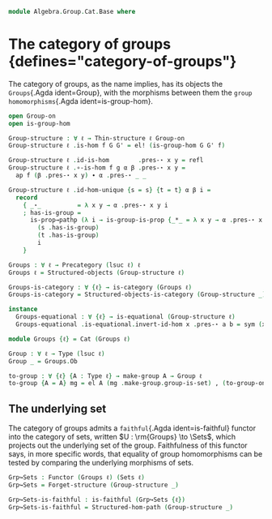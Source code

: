 <!--
```agda
open import Algebra.Semigroup using (is-semigroup)
open import Algebra.Monoid using (is-monoid)
open import Algebra.Group
open import Algebra.Magma using (is-magma)

open import Cat.Displayed.Univalence.Thin
open import Cat.Functor.Properties
open import Cat.Prelude

import Cat.Reasoning as Cat
```
-->

```agda
module Algebra.Group.Cat.Base where
```

<!--
```agda
private variable
  ℓ : Level
open Cat.Displayed.Univalence.Thin public
open Functor
import Cat.Reasoning as CR
```
-->

# The category of groups {defines="category-of-groups"}

The category of groups, as the name implies, has its objects the
`Groups`{.Agda ident=Group}, with the morphisms between them the `group
homomorphisms`{.Agda ident=is-group-hom}.

```agda
open Group-on
open is-group-hom

Group-structure : ∀ ℓ → Thin-structure ℓ Group-on
Group-structure ℓ .is-hom f G G' = el! (is-group-hom G G' f)

Group-structure ℓ .id-is-hom        .pres-⋆ x y = refl
Group-structure ℓ .∘-is-hom f g α β .pres-⋆ x y =
  ap f (β .pres-⋆ x y) ∙ α .pres-⋆ _ _

Group-structure ℓ .id-hom-unique {s = s} {t = t} α β i =
  record
    { _⋆_          = λ x y → α .pres-⋆ x y i
    ; has-is-group =
      is-prop→pathp (λ i → is-group-is-prop {_*_ = λ x y → α .pres-⋆ x y i})
        (s .has-is-group)
        (t .has-is-group)
        i
    }

Groups : ∀ ℓ → Precategory (lsuc ℓ) ℓ
Groups ℓ = Structured-objects (Group-structure ℓ)

Groups-is-category : ∀ {ℓ} → is-category (Groups ℓ)
Groups-is-category = Structured-objects-is-category (Group-structure _)

instance
  Groups-equational : ∀ {ℓ} → is-equational (Group-structure ℓ)
  Groups-equational .is-equational.invert-id-hom x .pres-⋆ a b = sym (x .pres-⋆ a b)

module Groups {ℓ} = Cat (Groups ℓ)

Group : ∀ ℓ → Type (lsuc ℓ)
Group _ = Groups.Ob

to-group : ∀ {ℓ} {A : Type ℓ} → make-group A → Group ℓ
to-group {A = A} mg = el A (mg .make-group.group-is-set) , (to-group-on mg)
```

<!--
```agda
LiftGroup : ∀ {ℓ} ℓ' → Group ℓ → Group (ℓ ⊔ ℓ')
LiftGroup {ℓ} ℓ' G = G' where
  module G = Group-on (G .snd)
  open is-group
  open is-monoid
  open is-semigroup
  open is-magma

  G' : Group (ℓ ⊔ ℓ')
  G' .fst = el! (Lift ℓ' ⌞ G ⌟)
  G' .snd ._⋆_ (lift x) (lift y) = lift (x G.⋆ y)
  G' .snd .has-is-group .unit = lift G.unit
  G' .snd .has-is-group .inverse (lift x) = lift (G.inverse x)
  G' .snd .has-is-group .has-is-monoid .has-is-semigroup .has-is-magma .has-is-set = hlevel 2
  G' .snd .has-is-group .has-is-monoid .has-is-semigroup .associative = ap lift G.associative
  G' .snd .has-is-group .has-is-monoid .idl = ap lift G.idl
  G' .snd .has-is-group .has-is-monoid .idr = ap lift G.idr
  G' .snd .has-is-group .inversel = ap lift G.inversel
  G' .snd .has-is-group .inverser = ap lift G.inverser

G→LiftG : ∀ {ℓ} (G : Group ℓ) → Groups.Hom G (LiftGroup lzero G)
G→LiftG G .fst = lift
G→LiftG G .snd .pres-⋆ _ _ = refl
```
-->

## The underlying set

The category of groups admits a `faithful`{.Agda ident=is-faithful}
functor into the category of sets, written $U : \rm{Groups} \to
\Sets$, which projects out the underlying set of the group. Faithfulness
of this functor says, in more specific words, that equality of group
homomorphisms can be tested by comparing the underlying morphisms of
sets.

```agda
Grp↪Sets : Functor (Groups ℓ) (Sets ℓ)
Grp↪Sets = Forget-structure (Group-structure _)

Grp↪Sets-is-faithful : is-faithful (Grp↪Sets {ℓ})
Grp↪Sets-is-faithful = Structured-hom-path (Group-structure _)
```
